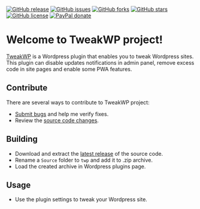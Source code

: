 [![GitHub release](http://github-release-version.herokuapp.com/github/grandbrain/tweakwp/release.svg?maxAge=1000)](https://github.com/Grandbrain/TweakWP/releases)
[![GitHub issues](https://img.shields.io/github/issues/Grandbrain/TweakWP.svg)](https://github.com/Grandbrain/TweakWP/issues)
[![GitHub forks](https://img.shields.io/github/forks/Grandbrain/TweakWP.svg)](https://github.com/Grandbrain/TweakWP/network/members)
[![GitHub stars](https://img.shields.io/github/stars/Grandbrain/TweakWP.svg)](https://github.com/Grandbrain/TweakWP/stargazers)
[![GitHub license](https://img.shields.io/github/license/Grandbrain/TweakWP.svg)](https://github.com/Grandbrain/TweakWP/blob/master/LICENSE)
[![PayPal donate](https://img.shields.io/badge/donate-PayPal-orange.svg?style=social)](https://www.paypal.me/grandbrain)

# Welcome to TweakWP project!

[TweakWP](https://github.com/Grandbrain/TweakWP) is a Wordpress plugin that enables you to tweak Wordpress sites. This plugin can disable updates notifications in admin panel, remove excess code in site pages and enable some PWA features.


## Contribute

There are several ways to contribute to TweakWP project:
* [Submit bugs](https://github.com/Grandbrain/TweakWP/issues) and help me verify fixes.
* Review the [source code changes](https://github.com/Grandbrain/TweakWP/pulls).


## Building

* Download and extract the [latest release](https://github.com/Grandbrain/TweakWP/releases) of the source code.
* Rename a `Source` folder to `twp` and add it to .zip archive.
* Load the created archive in Wordpress plugins page.


## Usage

* Use the plugin settings to tweak your Wordpress site.